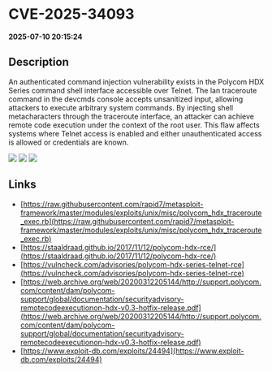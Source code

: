 # CVE-2025-34093

**2025-07-10 20:15:24**

## Description
An authenticated command injection vulnerability exists in the Polycom HDX Series command shell interface accessible over Telnet. The lan traceroute command in the devcmds console accepts unsanitized input, allowing attackers to execute arbitrary system commands. By injecting shell metacharacters through the traceroute interface, an attacker can achieve remote code execution under the context of the root user. This flaw affects systems where Telnet access is enabled and either unauthenticated access is allowed or credentials are known.

![](https://img.shields.io/static/v1?label=Score&message=7.5&color=red)
![](https://img.shields.io/static/v1?label=Severity&message=HIGH&color=red)
![](https://img.shields.io/static/v1?label=CWE&message=RCE&color=green)

## Links
- [https://raw.githubusercontent.com/rapid7/metasploit-framework/master/modules/exploits/unix/misc/polycom_hdx_traceroute_exec.rb](https://raw.githubusercontent.com/rapid7/metasploit-framework/master/modules/exploits/unix/misc/polycom_hdx_traceroute_exec.rb)
- [https://staaldraad.github.io/2017/11/12/polycom-hdx-rce/](https://staaldraad.github.io/2017/11/12/polycom-hdx-rce/)
- [https://vulncheck.com/advisories/polycom-hdx-series-telnet-rce](https://vulncheck.com/advisories/polycom-hdx-series-telnet-rce)
- [https://web.archive.org/web/20200312205144/http://support.polycom.com/content/dam/polycom-support/global/documentation/securityadvisory-remotecodeexecutionon-hdx-v0.3-hotfix-release.pdf](https://web.archive.org/web/20200312205144/http://support.polycom.com/content/dam/polycom-support/global/documentation/securityadvisory-remotecodeexecutionon-hdx-v0.3-hotfix-release.pdf)
- [https://www.exploit-db.com/exploits/24494](https://www.exploit-db.com/exploits/24494)
